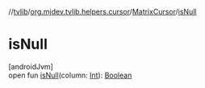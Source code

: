 //[tvlib](../../../index.md)/[org.mjdev.tvlib.helpers.cursor](../index.md)/[MatrixCursor](index.md)/[isNull](is-null.md)

# isNull

[androidJvm]\
open fun [isNull](is-null.md)(column: [Int](https://kotlinlang.org/api/latest/jvm/stdlib/kotlin/-int/index.html)): [Boolean](https://kotlinlang.org/api/latest/jvm/stdlib/kotlin/-boolean/index.html)
